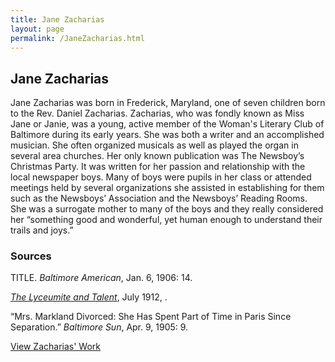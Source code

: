 ```yaml
---
title: Jane Zacharias
layout: page
permalink: /JaneZacharias.html
---
```


## Jane Zacharias

Jane Zacharias was born in Frederick, Maryland, one of seven children born to the Rev. Daniel Zacharias. Zacharias, who was fondly known as Miss Jane or Janie, was a young, active member of the Woman's Literary Club of Baltimore during its early years. She was both a writer and an accomplished musician. She often organized musicals as well as played the organ in several area churches. Her only known publication was The Newsboy’s Christmas Party. It was written for her passion and relationship with the local newspaper boys. Many of boys were pupils in her class or attended meetings held by several organizations she assisted in establishing for them such as the Newsboys’ Association and the Newsboys’ Reading Rooms. She was a surrogate mother to many of the boys and they really considered her “something good and wonderful, yet human enough to understand their trails and joys.”

### Sources

TITLE. *Baltimore American*, Jan. 6, 1906: 14.

*[The Lyceumite and Talent](https://loyolanotredamelib.org/Aperio/WLCB/exhibits/show/club-bios/item/babel.hathitrust.org/cgi/pt?id=mdp.39015082613491)*, July 1912, .

“Mrs. Markland Divorced: She Has Spent Part of Time in Paris Since Separation.” *Baltimore Sun*, Apr. 9, 1905: 9.

[View Zacharias' Work](https://elizajames.github.io/WLCB_draft/browse.html#zacharias)